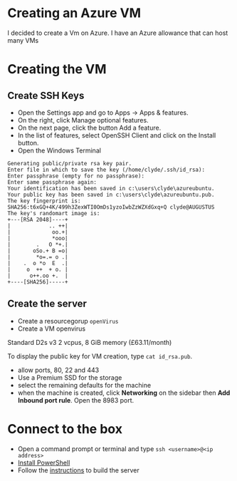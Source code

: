 # Creating an Azure VM
I decided to create a Vm on Azure.  I have an Azure allowance that can host many VMs

# Creating the VM
## Create SSH Keys

- Open the Settings app and go to Apps -> Apps & features.
- On the right, click Manage optional features.
- On the next page, click the button Add a feature.
- In the list of features, select OpenSSH Client and click on the Install button.
- Open the Windows Terminal
```C:\Users\clyde\.ssh> ssh-keygen
Generating public/private rsa key pair.
Enter file in which to save the key (/home/clyde/.ssh/id_rsa): 
Enter passphrase (empty for no passphrase):
Enter same passphrase again:
Your identification has been saved in c:\users\clyde\azureubuntu.
Your public key has been saved in c:\users\clyde\azureubuntu.pub.
The key fingerprint is:
SHA256:t6xGQ+4K/499h3ZexWTI0OmDs1yzoIwbZzWZXdGxq+Q clyde@AUGUSTUS
The key's randomart image is:
+---[RSA 2048]----+
|            .. ++|
|             oo.+|
|             *ooo|
|        .   O *+.|
|       oSo.+ B =o|
|        *o=.= o .|
|    .  o *o  E  .|
|     o  ++  + o. |
|      o++.oo +.  |
+----[SHA256]-----+
```

## Create the server
- Create a resourcegorup `openVirus`
- Create a VM openvirus

Standard D2s v3
2 vcpus, 8 GiB memory (£63.11/month)

To display the public key for VM creation, type `cat id_rsa.pub`.

- allow ports, 80, 22 and 443
- Use a Premium SSD for the storage
- select the remaining defaults for the machine
- when the machine is created, click **Networking** on the sidebar then **Add Inbound port rule**. Open the 8983 port.
# Connect to the box
- Open a command prompt or terminal and type `ssh <username>@<ip address>`
- [Install PowerShell](https://linuxhint.com/install_powershell_ubuntu/)
- Follow the [instructions](instructions.md) to build the server


